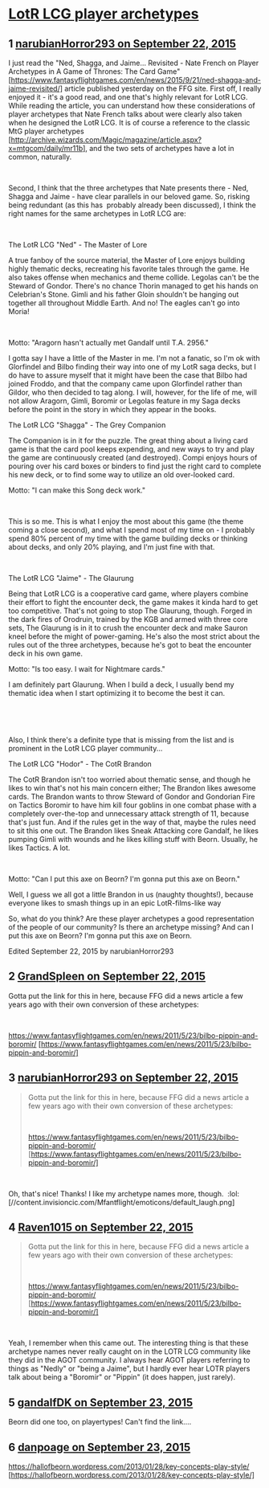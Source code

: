 # [LotR LCG player archetypes](https://community.fantasyflightgames.com/topic/189200-lotr-lcg-player-archetypes/)

## 1 [narubianHorror293 on September 22, 2015](https://community.fantasyflightgames.com/topic/189200-lotr-lcg-player-archetypes/?do=findComment&comment=1811902)

I just read the "Ned, Shagga, and Jaime… Revisited - Nate French on Player Archetypes in A Game of Thrones: The Card Game" [https://www.fantasyflightgames.com/en/news/2015/9/21/ned-shagga-and-jaime-revisited/] article published yesterday on the FFG site. First off, I really enjoyed it - it's a good read, and one that's highly relevant for LotR LCG. While reading the article, you can understand how these considerations of player archetypes that Nate French talks about were clearly also taken when he designed the LotR LCG. It is of course a reference to the classic MtG player archetypes [http://archive.wizards.com/Magic/magazine/article.aspx?x=mtgcom/daily/mr11b], and the two sets of archetypes have a lot in common, naturally.

 

Second, I think that the three archetypes that Nate presents there - Ned, Shagga and Jaime - have clear parallels in our beloved game. So, risking being redundant (as this has  probably already been discussed), I think the right names for the same archetypes in LotR LCG are:

 

The LotR LCG "Ned" - The Master of Lore

A true fanboy of the source material, the Master of Lore enjoys building highly thematic decks, recreating his favorite tales through the game. He also takes offense when mechanics and theme collide. Legolas can't be the Steward of Gondor. There's no chance Thorin managed to get his hands on Celebrian's Stone. Gimli and his father Gloin shouldn't be hanging out together all throughout Middle Earth. And no! The eagles can't go into Moria!

 

Motto: "Aragorn hasn't actually met Gandalf until T.A. 2956."
 

I gotta say I have a little of the Master in me. I'm not a fanatic, so I'm ok with Glorfindel and Bilbo finding their way into one of my LotR saga decks, but I do have to assure myself that it might have been the case that Bilbo had joined Froddo, and that the company came upon Glorfindel rather than Gildor, who then decided to tag along. I will, however, for the life of me, will not allow Aragorn, Gimli, Boromir or Legolas feature in my Saga decks before the point in the story in which they appear in the books.
 

The LotR LCG "Shagga" - The Grey Companion

The Companion is in it for the puzzle. The great thing about a living card game is that the card pool keeps expending, and new ways to try and play the game are continuously created (and destroyed). Compi enjoys hours of pouring over his card boxes or binders to find just the right card to complete his new deck, or to find some way to utilize an old over-looked card.

Motto: "I can make this Song deck work."

 

This is so me. This is what I enjoy the most about this game (the theme coming a close second), and what I spend most of my time on - I probably spend 80% percent of my time with the game building decks or thinking about decks, and only 20% playing, and I'm just fine with that.

 

The LotR LCG "Jaime" - The Glaurung

Being that LotR LCG is a cooperative card game, where players combine their effort to fight the encounter deck, the game makes it kinda hard to get too competitive. That's not going to stop The Glaurung, though. Forged in the dark fires of Orodruin, trained by the KGB and armed with three core sets, The Glaurung is in it to crush the encounter deck and make Sauron kneel before the might of power-gaming. He's also the most strict about the rules out of the three archetypes, because he's got to beat the encounter deck in his own game.

Motto: "Is too easy. I wait for Nightmare cards."

I am definitely part Glaurung. When I build a deck, I usually bend my thematic idea when I start optimizing it to become the best it can.
 

 

 

Also, I think there's a definite type that is missing from the list and is prominent in the LotR LCG player community...
 

The LotR LCG "Hodor" - The CotR Brandon

The CotR Brandon isn't too worried about thematic sense, and though he likes to win that's not his main concern either; The Brandon likes awesome cards. The Brandon wants to throw Steward of Gondor and Gondorian Fire on Tactics Boromir to have him kill four goblins in one combat phase with a completely over-the-top and unnecessary attack strength of 11, because that's just fun. And if the rules get in the way of that, maybe the rules need to sit this one out. The Brandon likes Sneak Attacking core Gandalf, he likes pumping Gimli with wounds and he likes killing stuff with Beorn. Usually, he likes Tactics. A lot.

 

Motto: "Can I put this axe on Beorn? I'm gonna put this axe on Beorn."

Well, I guess we all got a little Brandon in us (naughty thoughts!), because everyone likes to smash things up in an epic LotR-films-like way


So, what do you think? Are these player archetypes a good representation of the people of our community? Is there an archetype missing? And can I put this axe on Beorn? I'm gonna put this axe on Beorn.

Edited September 22, 2015 by narubianHorror293

## 2 [GrandSpleen on September 22, 2015](https://community.fantasyflightgames.com/topic/189200-lotr-lcg-player-archetypes/?do=findComment&comment=1811953)

Gotta put the link for this in here, because FFG did a news article a few years ago with their own conversion of these archetypes:

 

https://www.fantasyflightgames.com/en/news/2011/5/23/bilbo-pippin-and-boromir/ [https://www.fantasyflightgames.com/en/news/2011/5/23/bilbo-pippin-and-boromir/]

## 3 [narubianHorror293 on September 22, 2015](https://community.fantasyflightgames.com/topic/189200-lotr-lcg-player-archetypes/?do=findComment&comment=1812091)

> Gotta put the link for this in here, because FFG did a news article a few years ago with their own conversion of these archetypes:
> 
>  
> 
> https://www.fantasyflightgames.com/en/news/2011/5/23/bilbo-pippin-and-boromir/ [https://www.fantasyflightgames.com/en/news/2011/5/23/bilbo-pippin-and-boromir/]

 

Oh, that's nice! Thanks! I like my archetype names more, though.  :lol: [//content.invisioncic.com/Mfantflight/emoticons/default_laugh.png]

## 4 [Raven1015 on September 22, 2015](https://community.fantasyflightgames.com/topic/189200-lotr-lcg-player-archetypes/?do=findComment&comment=1812126)

> Gotta put the link for this in here, because FFG did a news article a few years ago with their own conversion of these archetypes:
> 
>  
> 
> https://www.fantasyflightgames.com/en/news/2011/5/23/bilbo-pippin-and-boromir/ [https://www.fantasyflightgames.com/en/news/2011/5/23/bilbo-pippin-and-boromir/]

 

Yeah, I remember when this came out. The interesting thing is that these archetype names never really caught on in the LOTR LCG community like they did in the AGOT community. I always hear AGOT players referring to things as "Nedly" or "being a Jaime", but I hardly ever hear LOTR players talk about being a "Boromir" or "Pippin" (it does happen, just rarely). 

## 5 [gandalfDK on September 23, 2015](https://community.fantasyflightgames.com/topic/189200-lotr-lcg-player-archetypes/?do=findComment&comment=1815451)

Beorn did one too, on playertypes! Can't find the link....

## 6 [danpoage on September 23, 2015](https://community.fantasyflightgames.com/topic/189200-lotr-lcg-player-archetypes/?do=findComment&comment=1815538)

https://hallofbeorn.wordpress.com/2013/01/28/key-concepts-play-style/ [https://hallofbeorn.wordpress.com/2013/01/28/key-concepts-play-style/]

